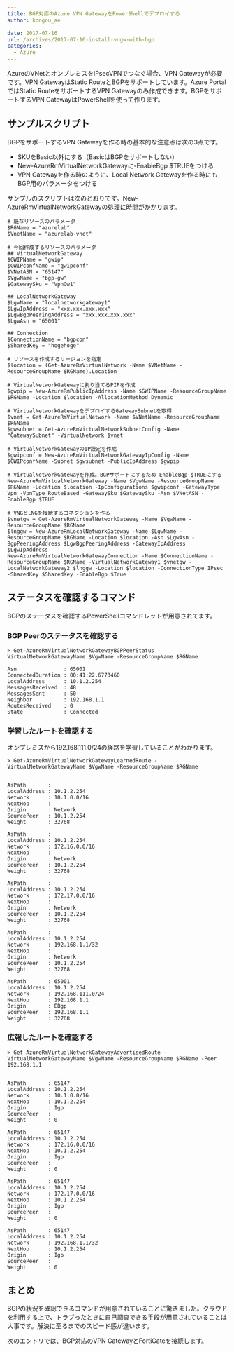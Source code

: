 ```yaml
---
title: BGP対応のAzure VPN GatewayをPowerShellでデプロイする
author: kongou_ae

date: 2017-07-16
url: /archives/2017-07-16-install-vngw-with-bgp
categories:
  - Azure
---
```


AzureのVNetとオンプレミスをIPsecVPNでつなぐ場合、VPN Gatewayが必要です。VPN GatewayはStatic RouteとBGPをサポートしています。Azure PortalではStatic RouteをサポートするVPN Gatewayのみ作成できます。BGPをサポートするVPN GatewayはPowerShellを使って作ります。

## サンプルスクリプト

BGPをサポートするVPN Gatewayを作る時の基本的な注意点は次の3点です。

- SKUをBasic以外にする（BasicはBGPをサポートしない）
- New-AzureRmVirtualNetworkGatewayに-EnableBgp $TRUEをつける
- VPN Gatewayを作る時のように、Local Network Gatewayを作る時にもBGP用のパラメータをつける

サンプルのスクリプトは次のとおりです。New-AzureRmVirtualNetworkGatewayの処理に時間がかかります。

```
# 既存リソースのパラメータ
$RGName = "azurelab"
$VnetName = "azurelab-vnet"

# 今回作成するリソースのパラメータ
## VirtualNetworkGateway
$GWIPName = "gwip"
$GWIPconfName = "gwipconf"
$VNetASN = "65147"
$VgwName = "bgp-gw"
$GatewaySku = "VpnGw1"

## LocalNetworkGateway
$LgwName = "localnetworkgateway1"
$LgwIpAddress = "xxx.xxx.xxx.xxx"
$LgwBgpPeeringAddress = "xxx.xxx.xxx.xxx"
$LgwAsn = "65001"

## Connection
$ConnectionName = "bgpcon"
$SharedKey = "hogehoge"

# リソースを作成するリージョンを指定
$location = (Get-AzureRmVirtualNetwork -Name $VNetName -ResourceGroupName $RGName).Location

# VirtualNetworkGatewayに割り当てるPIPを作成
$gwpip = New-AzureRmPublicIpAddress -Name $GWIPName -ResourceGroupName $RGName -Location $location -AllocationMethod Dynamic

# VirtualNetworkGatewayをデプロイするGatewaySubnetを取得
$vnet = Get-AzureRmVirtualNetwork -Name $VNetName -ResourceGroupName $RGName
$gwsubnet = Get-AzureRmVirtualNetworkSubnetConfig -Name "GatewaySubnet" -VirtualNetwork $vnet

# VirtualNetworkGatewayのIP設定を作成
$gwipconf = New-AzureRmVirtualNetworkGatewayIpConfig -Name $GWIPconfName -Subnet $gwsubnet -PublicIpAddress $gwpip

# VirtualNetworkGatewayを作成。BGPサポートにするため-EnableBgp $TRUEにする
New-AzureRmVirtualNetworkGateway -Name $VgwName -ResourceGroupName $RGName -Location $location -IpConfigurations $gwipconf -GatewayType Vpn -VpnType RouteBased -GatewaySku $GatewaySku -Asn $VNetASN -EnableBgp $TRUE

# VNGとLNGを接続するコネクションを作る
$vnetgw = Get-AzureRmVirtualNetworkGateway -Name $VgwName -ResourceGroupName $RGName
$lnggw = New-AzureRmLocalNetworkGateway -Name $LgwName -ResourceGroupName $RGName -Location $location -Asn $LgwAsn -BgpPeeringAddress $LgwBgpPeeringAddress -GatewayIpAddress $LgwIpAddress
New-AzureRmVirtualNetworkGatewayConnection -Name $ConnectionName -ResourceGroupName $RGName -VirtualNetworkGateway1 $vnetgw -LocalNetworkGateway2 $lnggw -Location $location -ConnectionType IPsec -SharedKey $SharedKey -EnableBgp $True
```

## ステータスを確認するコマンド

BGPのステータスを確認するPowerShellコマンドレットが用意されてます。

### BGP Peerのステータスを確認する

```
> Get-AzureRmVirtualNetworkGatewayBGPPeerStatus -VirtualNetworkGatewayName $VgwName -ResourceGroupName $RGName

Asn               : 65001
ConnectedDuration : 00:41:22.6773460
LocalAddress      : 10.1.2.254
MessagesReceived  : 48
MessagesSent      : 50
Neighbor          : 192.168.1.1
RoutesReceived    : 0
State             : Connected
```

### 学習したルートを確認する

オンプレミスから192.168.111.0/24の経路を学習していることがわかります。

```
> Get-AzureRmVirtualNetworkGatewayLearnedRoute -VirtualNetworkGatewayName $VgwName -ResourceGroupName $RGName


AsPath       :
LocalAddress : 10.1.2.254
Network      : 10.1.0.0/16
NextHop      :
Origin       : Network
SourcePeer   : 10.1.2.254
Weight       : 32768

AsPath       :
LocalAddress : 10.1.2.254
Network      : 172.16.0.0/16
NextHop      :
Origin       : Network
SourcePeer   : 10.1.2.254
Weight       : 32768

AsPath       :
LocalAddress : 10.1.2.254
Network      : 172.17.0.0/16
NextHop      :
Origin       : Network
SourcePeer   : 10.1.2.254
Weight       : 32768

AsPath       :
LocalAddress : 10.1.2.254
Network      : 192.168.1.1/32
NextHop      :
Origin       : Network
SourcePeer   : 10.1.2.254
Weight       : 32768

AsPath       : 65001
LocalAddress : 10.1.2.254
Network      : 192.168.111.0/24
NextHop      : 192.168.1.1
Origin       : EBgp
SourcePeer   : 192.168.1.1
Weight       : 32768
```

### 広報したルートを確認する

```
> Get-AzureRmVirtualNetworkGatewayAdvertisedRoute -VirtualNetworkGatewayName $VgwName -ResourceGroupName $RGName -Peer 192.168.1.1


AsPath       : 65147
LocalAddress : 10.1.2.254
Network      : 10.1.0.0/16
NextHop      : 10.1.2.254
Origin       : Igp
SourcePeer   :
Weight       : 0

AsPath       : 65147
LocalAddress : 10.1.2.254
Network      : 172.16.0.0/16
NextHop      : 10.1.2.254
Origin       : Igp
SourcePeer   :
Weight       : 0

AsPath       : 65147
LocalAddress : 10.1.2.254
Network      : 172.17.0.0/16
NextHop      : 10.1.2.254
Origin       : Igp
SourcePeer   :
Weight       : 0

AsPath       : 65147
LocalAddress : 10.1.2.254
Network      : 192.168.1.1/32
NextHop      : 10.1.2.254
Origin       : Igp
SourcePeer   :
Weight       : 0
```

## まとめ

BGPの状況を確認できるコマンドが用意されていることに驚きました。クラウドを利用する上で、トラブったときに自己調査できる手段が用意されていることは大事です。解決に至るまでのスピード感が違います。

次のエントリでは、BGP対応のVPN GatewayとFortiGateを接続します。